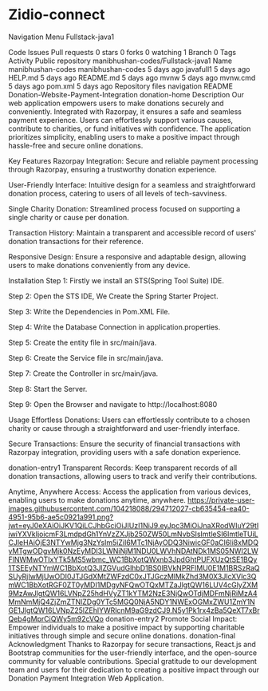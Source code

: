 # Zidio-connect
Navigation Menu
Fullstack-java1

Code
Issues
Pull requests
 0 stars
 0 forks
 0 watching
 1 Branch
 0 Tags
 Activity
Public repository
manibhushan-codes/Fullstack-java1
Name	
manibhushan-codes
manibhushan-codes
5 days ago
javafull1
5 days ago
HELP.md
5 days ago
README.md
5 days ago
mvnw
5 days ago
mvnw.cmd
5 days ago
pom.xml
5 days ago
Repository files navigation
README
Donation-Website-Payment-Integration
donation-home
Description
Our web application empowers users to make donations securely and conveniently. Integrated with Razorpay, it ensures a safe and seamless payment experience. Users can effortlessly support various causes, contribute to charities, or fund initiatives with confidence. The application prioritizes simplicity, enabling users to make a positive impact through hassle-free and secure online donations.

Key Features
Razorpay Integration: Secure and reliable payment processing through Razorpay, ensuring a trustworthy donation experience.

User-Friendly Interface: Intuitive design for a seamless and straightforward donation process, catering to users of all levels of tech-savviness.

Single Charity Donation: Streamlined process focused on supporting a single charity or cause per donation.

Transaction History: Maintain a transparent and accessible record of users' donation transactions for their reference.

Responsive Design: Ensure a responsive and adaptable design, allowing users to make donations conveniently from any device.

Installation
Step 1: Firstly we install an STS(Spring Tool Suite) IDE.

Step 2: Open the STS IDE, We Create the Spring Starter Project.

Step 3: Write the Dependencies in Pom.XML File.

Step 4: Write the Database Connection in application.properties.

Step 5: Create the entity file in src/main/java.

Step 6: Create the Service file in src/main/java.

Step 7: Create the Controller in src/main/java.

Step 8: Start the Server.

Step 9: Open the Browser and navigate to http://localhost:8080

Usage
Effortless Donations: Users can effortlessly contribute to a chosen charity or cause through a straightforward and user-friendly interface.

Secure Transactions: Ensure the security of financial transactions with Razorpay integration, providing users with a safe donation experience.

donation-entry1
Transparent Records: Keep transparent records of all donation transactions, allowing users to track and verify their contributions.

Anytime, Anywhere Access: Access the application from various devices, enabling users to make donations anytime, anywhere.
https://private-user-images.githubusercontent.com/104218088/294712027-cb635454-ea40-4951-95b6-ae5c0921a991.png?jwt=eyJ0eXAiOiJKV1QiLCJhbGciOiJIUzI1NiJ9.eyJpc3MiOiJnaXRodWIuY29tIiwiYXVkIjoicmF3LmdpdGh1YnVzZXJjb250ZW50LmNvbSIsImtleSI6ImtleTUiLCJleHAiOjE3NTYwMjg3NzYsIm5iZiI6MTc1NjAyODQ3NiwicGF0aCI6Ii8xMDQyMTgwODgvMjk0NzEyMDI3LWNiNjM1NDU0LWVhNDAtNDk1MS05NWI2LWFlNWMwOTIxYTk5MS5wbmc_WC1BbXotQWxnb3JpdGhtPUFXUzQtSE1BQy1TSEEyNTYmWC1BbXotQ3JlZGVudGlhbD1BS0lBVkNPRFlMU0E1M1BRSzRaQSUyRjIwMjUwODI0JTJGdXMtZWFzdC0xJTJGczMlMkZhd3M0X3JlcXVlc3QmWC1BbXotRGF0ZT0yMDI1MDgyNFQwOTQxMTZaJlgtQW16LUV4cGlyZXM9MzAwJlgtQW16LVNpZ25hdHVyZT1kYTM2NzE3NjQwOTdjMDFmNjRiMzA4MmNmMjQ4ZjZmZTNlZDg0YTc5MGQ0NjA5NDY1NWExOGMxZWU1ZmY1NGE1JlgtQW16LVNpZ25lZEhlYWRlcnM9aG9zdCJ9.N5y1Pk1rx4zBa5QeXT7xBrQeb4gMprCiQWy5m92cVQo
donation-entry2
Promote Social Impact: Empower individuals to make a positive impact by supporting charitable initiatives through simple and secure online donations.
donation-final
Acknowledgment
Thanks to Razorpay for secure transactions, React.js and Bootstrap communities for the user-friendly interface, and the open-source community for valuable contributions. Special gratitude to our development team and users for their dedication to creating a positive impact through our Donation Payment Integration Web Application.
